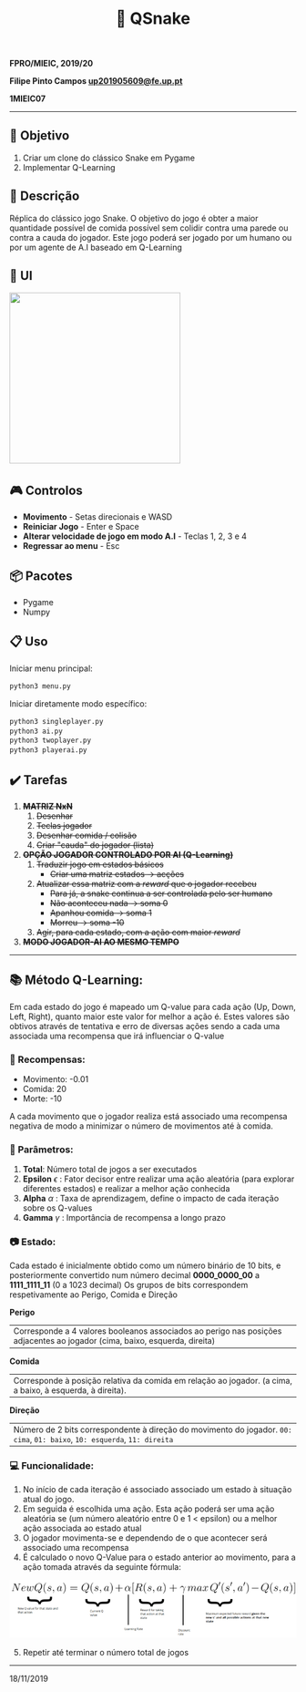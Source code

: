 <h1 align="center" style="font-size=60px;">
   &#128013 QSnake
   <br>
   <br>
</h1>


**FPRO/MIEIC, 2019/20**

**Filipe Pinto Campos up201905609@fe.up.pt**

**1MIEIC07**

---------

## :triangular_flag_on_post: Objetivo


1. Criar um clone do clássico Snake em Pygame
2. Implementar Q-Learning

## :page_facing_up: Descrição

Réplica do clássico jogo Snake.
O objetivo do jogo é obter a maior quantidade possível de comida possível sem colidir contra uma parede ou contra a cauda do jogador.
Este jogo poderá ser jogado por um humano ou por um agente de A.I baseado em Q-Learning

## :game_die: UI

<img src="/assets/ui.gif" width="300" height="300">

## :video_game: Controlos
* **Movimento** - Setas direcionais e WASD
* **Reiniciar Jogo** - Enter e Space
* **Alterar velocidade de jogo em modo A.I** - Teclas 1, 2, 3 e 4
* **Regressar ao menu** - Esc


## :package: Pacotes

- Pygame
- Numpy

## :clipboard: Uso
Iniciar menu principal:
``` sh
python3 menu.py
```

Iniciar diretamente modo específico:
``` sh
python3 singleplayer.py
python3 ai.py
python3 twoplayer.py
python3 playerai.py
```

## :heavy_check_mark: Tarefas

1. ~~**MATRIZ NxN**~~
   1. ~~Desenhar~~
   1. ~~Teclas jogador~~
   1. ~~Desenhar comida / colisão~~
   1. ~~Criar "cauda" do jogador (lista)~~
1. ~~**OPÇÃO JOGADOR CONTROLADO POR AI (Q-Learning)**~~
   1. ~~Traduzir jogo em estados básicos~~
      *  ~~Criar uma matriz estados -> acções~~
   1. ~~Atualizar essa matriz com a *reward* que o jogador recebeu~~
      * ~~Para já, a snake continua a ser controlada pelo ser humano~~
      * ~~Não aconteceu nada -> soma 0~~
      * ~~Apanhou comida -> soma 1~~
      * ~~Morreu -> soma -10~~
   1. ~~Agir, para cada estado, com a ação com maior *reward*~~
1. ~~**MODO JOGADOR-AI AO MESMO TEMPO**~~

------
## :books: Método Q-Learning:
Em cada estado do jogo é mapeado um Q-value para cada ação (Up, Down, Left, Right), quanto maior este valor for melhor a ação é. Estes valores são obtivos através de tentativa e erro de diversas ações sendo a cada uma associada uma recompensa que irá influenciar o Q-value

### :watermelon: Recompensas:
* Movimento: -0.01
* Comida: 20
* Morte: -10

A cada movimento que o jogador realiza está associado uma recompensa negativa de modo a minimizar o número de movimentos até à comida.

### :floppy_disk: Parâmetros:
1. **Total**: Número total de jogos a ser executados
1. **Epsilon** $\epsilon$ : Fator decisor entre realizar uma ação aleatória (para explorar diferentes estados) e realizar a melhor ação conhecida
1. **Alpha** $\alpha$ : Taxa de aprendizagem, define o impacto de cada iteração sobre os Q-values
1. **Gamma** $\gamma$ : Importância de recompensa a longo prazo

### :camera: Estado:
Cada estado é inicialmente obtido como um número binário de 10 bits, e posteriormente convertido num número decimal
**0000_0000_00** a **1111_1111_11** (0 a 1023 decimal)
Os grupos de bits correspondem respetivamente ao Perigo, Comida e Direção

**Perigo**
<table><tr><td>
Corresponde a 4 valores booleanos associados ao perigo nas posições adjacentes ao jogador (cima, baixo, esquerda, direita)
</td></tr></table>

**Comida**
<table><tr><td>
Corresponde à posição relativa da comida em relação ao jogador. (a cima, a baixo, à esquerda, à direita).
</td></tr></table>


**Direção**
<table><tr><td>
Número de 2 bits correspondente à direção do movimento do jogador. <code>00: cima</code>, <code>01: baixo</code>, <code>10: esquerda</code>, <code>11: direita</code>
</td></tr></table>




### :computer: Funcionalidade:
1. No início de cada iteração é associado associado um estado à situação atual do jogo. 
2. Em seguida é escolhida uma ação. Esta ação poderá ser uma ação aleatória se (um número aleatório entre 0 e 1 < epsilon) ou a melhor ação associada ao estado atual
3. O jogador movimenta-se e dependendo de o que acontecer será associado uma recompensa
4. É calculado o novo Q-Value para o estado anterior ao movimento, para a ação tomada através da seguinte fórmula:

![formula](./assets/formula.png)


5. Repetir até terminar o número total de jogos

------
18/11/2019
